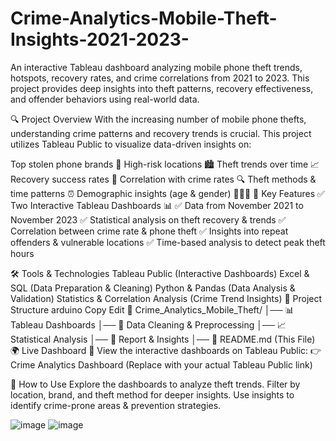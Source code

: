# Crime-Analytics-Mobile-Theft-Insights-2021-2023-
An interactive Tableau dashboard analyzing mobile phone theft trends, hotspots, recovery rates, and crime correlations from 2021 to 2023. This project provides deep insights into theft patterns, recovery effectiveness, and offender behaviors using real-world data.

🔍 Project Overview
With the increasing number of mobile phone thefts, understanding crime patterns and recovery trends is crucial. This project utilizes Tableau Public to visualize data-driven insights on:

Top stolen phone brands 📱
High-risk locations 🏙️
Theft trends over time 📈
Recovery success rates 🔄
Correlation with crime rates 🔍
Theft methods & time patterns ⏰
Demographic insights (age & gender) 🧑‍🤝‍🧑
📌 Key Features
✅ Two Interactive Tableau Dashboards 📊
✅ Data from November 2021 to November 2023
✅ Statistical analysis on theft recovery & trends
✅ Correlation between crime rate & phone theft
✅ Insights into repeat offenders & vulnerable locations
✅ Time-based analysis to detect peak theft hours

🛠️ Tools & Technologies
Tableau Public (Interactive Dashboards)
Excel & SQL (Data Preparation & Cleaning)
Python & Pandas (Data Analysis & Validation)
Statistics & Correlation Analysis (Crime Trend Insights)
📂 Project Structure
arduino
Copy
Edit
📁 Crime_Analytics_Mobile_Theft/
│── 📊 Tableau Dashboards
│── 📄 Data Cleaning & Preprocessing
│── 📈 Statistical Analysis
│── 📑 Report & Insights
│── 📜 README.md (This File)
🌍 Live Dashboard
🔗 View the interactive dashboards on Tableau Public:
👉 Crime Analytics Dashboard (Replace with your actual Tableau Public link)

📢 How to Use
Explore the dashboards to analyze theft trends.
Filter by location, brand, and theft method for deeper insights.
Use insights to identify crime-prone areas & prevention strategies.

![image](https://github.com/user-attachments/assets/06d79f2c-77e7-469d-975a-d887fd6792f2)
![image](https://github.com/user-attachments/assets/6112052b-363f-44c8-87c6-efed1af068f5)


